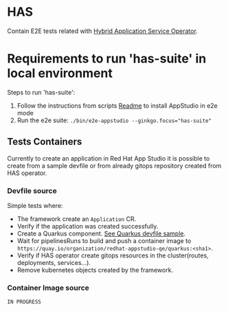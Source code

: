 # HAS

Contain E2E tests related with [Hybrid Application Service Operator](https://github.com/redhat-appstudio/application-service).

# Requirements to run 'has-suite' in local environment

Steps to run 'has-suite':

1) Follow the instructions from scripts [Readme](../../../scripts/Readme.md) to install AppStudio in e2e mode
6) Run the e2e suite: `./bin/e2e-appstudio --ginkgo.focus="has-suite"`

## Tests Containers

Currently to create an application in Red Hat App Studio it is possible to create from a sample devfile or from already gitops repository created from HAS operator.

### Devfile source

Simple tests where:

* The framework create an `Application` CR.
* Verify if the application was created successfully.
* Create a Quarkus component. [See Quarkus devfile sample](https://github.com/redhat-appstudio-qe/devfile-sample-code-with-quarkus).
* Wait for pipelinesRuns to build and push a container image to `https://quay.io/organization/redhat-appstudio-qe/quarkus:<sha1>`.
* Verify if HAS operator create gitops resources in the cluster(routes, deployments, services...).
* Remove kubernetes objects created by the framework.

### Container Image source

```IN PROGRESS```
